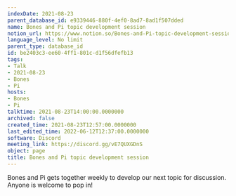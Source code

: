 ```yaml
---
indexDate: 2021-08-23
parent_database_id: e9339446-880f-4ef0-8ad7-8ad1f507dded
name: Bones and Pi topic development session
notion_url: https://www.notion.so/Bones-and-Pi-topic-development-session-be2403c3ee604ff1801cd1f56dfefb13
language_level: No limit
parent_type: database_id
id: be2403c3-ee60-4ff1-801c-d1f56dfefb13
tags:
- Talk
- 2021-08-23
- Bones
- Pi
hosts:
- Bones
- Pi
talktime: 2021-08-23T14:00:00.0000000
archived: false
created_time: 2021-08-23T12:57:00.0000000
last_edited_time: 2022-06-12T12:37:00.0000000
software: Discord
meeting_link: https://discord.gg/vE7QUXGDnS
object: page
title: Bones and Pi topic development session
---
```


Bones and Pi gets together weekly to develop our next topic for discussion.
Anyone is welcome to pop in!










